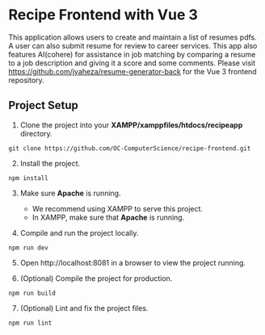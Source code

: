 # Recipe Frontend with Vue 3

This application allows users to create and maintain a list of resumes pdfs. A user can also submit resume for review to career services. This app also features AI(cohere) for assistance in job matching by comparing a resume to a job description and giving it a score and some comments. Please visit https://github.com/jyaheza/resume-generator-back for the Vue 3 frontend repository.
## Project Setup

1. Clone the project into your **XAMPP/xamppfiles/htdocs/recipeapp** directory.

```
git clone https://github.com/OC-ComputerScience/recipe-frontend.git
```

2. Install the project.

```
npm install
```

3. Make sure **Apache** is running.

   - We recommend using XAMPP to serve this project.
   - In XAMPP, make sure that **Apache** is running.

4. Compile and run the project locally.

```
npm run dev
```

5. Open http://localhost:8081 in a browser to view the project running.

6. (Optional) Compile the project for production.

```
npm run build
```

7. (Optional) Lint and fix the project files.

```
npm run lint
```
